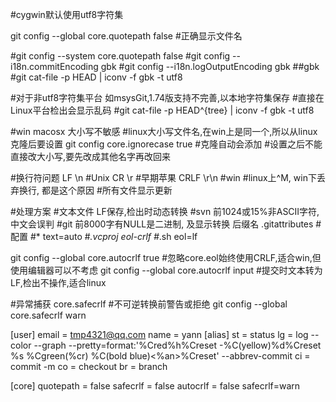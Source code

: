 #cygwin默认使用utf8字符集

git config --global core.quotepath false
#正确显示文件名

#git config --system core.quotepath false
#git config --i18n.commitEncoding gbk
#git config --i18n.logOutputEncoding gbk
##gbk
#git cat-file -p HEAD | iconv -f gbk -t utf8

#对于非utf8字符集平台 如msysGit,1.74版支持不完善,以本地字符集保存
#直接在Linux平台检出会显示乱码
#git cat-file -p HEAD^{tree} | iconv -f gbk -t utf8

#win macosx 大小写不敏感
#linux大小写文件名,在win上是同一个,所以从linux克隆后要设置
git config core.ignorecase true     #克隆自动会添加
#设置之后不能直接改大小写,要先改成其他名字再改回来


#换行符问题
LF \n  #Unix
CR \r  #早期苹果
CRLF \r\n #win
#linux上^M, win下丢弃换行, 都是这个原因
#所有文件显示更新

#处理方案 
#文本文件 LF保存,检出时动态转换
#svn 前1024或15%非ASCII字符,中文会误判
#git 前8000字有NULL是二进制, 及显示转换 后缀名
.gitattributes #配置
#* text=auto #*.vcproj eol-crlf #*.sh eol=lf

git config --global core.autocrlf true
#忽略core.eol始终使用CRLF,适合win,但使用编辑器可以不考虑
git config --global core.autocrlf input
#提交时文本转为LF,检出不操作,适合linux

#异常捕获
core.safecrlf #不可逆转换前警告或拒绝
git config --global core.safecrlf warn

 





[user]
        email = tmp4321@qq.com
        name = yann
[alias]
        st = status
        lg = log --color --graph --pretty=format:'%Cred%h%Creset -%C(yellow)%d%Creset %s %Cgreen(%cr) %C(bold blue)<%an>%Creset' --abbrev-commit
        ci = commit -m
        co = checkout
        br = branch

[core]
        quotepath = false
        safecrlf = false
        autocrlf = false
        safecrlf=warn

